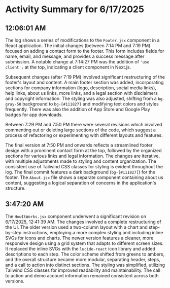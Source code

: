 # Activity Summary for 6/17/2025

## 12:06:01 AM
The log shows a series of modifications to the `Footer.jsx` component in a React application.  The initial changes (between 7:14 PM and 7:19 PM) focused on adding a contact form to the footer.  This form includes fields for name, email, and message, and provides a success message after submission.  A notable change at 7:14:27 PM was the addition of  `'use client';` at the top, indicating a client component in Next.js.


Subsequent changes (after 7:19 PM) involved significant restructuring of the footer's layout and content.  A main footer section was added, incorporating sections for company information (logo, description, social media links), help links, about us links, more links, and a legal section with disclaimers and copyright information.  The styling was also adjusted, shifting from a `bg-gray-50` background to `bg-[#111827]` and modifying text colors and styles frequently. There was also the addition of App Store and Google Play badges for app downloads.


Between 7:29 PM and 7:50 PM there were several revisions which involved commenting out or deleting large sections of the code, which suggest a process of refactoring or experimenting with different layouts and features.


The final version at 7:50 PM and onwards reflects a streamlined footer design with a prominent contact form at the top, followed by the organized sections for various links and legal information.  The changes are iterative, with multiple adjustments made to styling and content organization.  The consistent use of Tailwind CSS classes for styling is evident throughout the log.  The final commit features a dark background (`bg-[#111827]`) for the footer.  The  `About.jsx` file shows a separate component containing about us content,  suggesting a logical separation of concerns in the application's structure.


## 3:47:20 AM
The `HowItWorks.jsx` component underwent a significant revision on 6/17/2025, 12:41:39 AM.  The changes involved a complete restructuring of the UI. The older version used a two-column layout with a chart and step-by-step instructions, employing a more complex styling and including inline SVGs for icons and charts. The newer version features a cleaner, more responsive design using a grid system that adapts to different screen sizes. It replaced the inline SVGs with the `lucide-react` icon library and added descriptions to each step. The color scheme shifted from greens to ambers, and the overall structure became more modular, separating header, steps, and a call to action into distinct sections.  The styling was simplified, utilizing Tailwind CSS classes for improved readability and maintainability.  The call to action and demo account information remained consistent across both versions.
